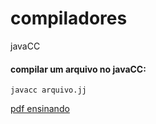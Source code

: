 # compiladores
javaCC

#### compilar um arquivo no javaCC:
```
javacc arquivo.jj
```

[pdf ensinando](https://www.cin.ufpe.br/~in1007/transparencias/MaterialApoio/javacc-tutorial.pdf)
